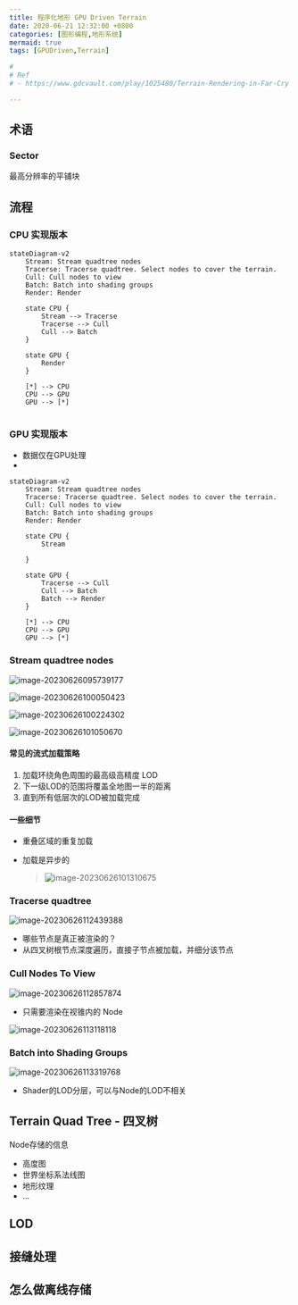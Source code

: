 ```yaml
---
title: 程序化地形 GPU Driven Terrain
date: 2020-06-21 12:32:00 +0800
categories: [图形编程,地形系统]
mermaid: true
tags: [GPUDriven,Terrain]

# 
# Ref
# - https://www.gdcvault.com/play/1025480/Terrain-Rendering-in-Far-Cry

---
```


## 术语

### Sector

最高分辨率的平铺块





## 流程

### CPU 实现版本

```mermaid
stateDiagram-v2
    Stream: Stream quadtree nodes
    Tracerse: Tracerse quadtree. Select nodes to cover the terrain.
    Cull: Cull nodes to view
    Batch: Batch into shading groups
    Render: Render
    
    state CPU {
    	Stream --> Tracerse
    	Tracerse --> Cull
    	Cull --> Batch
    }
    
    state GPU {
        Render
    }
    
    [*] --> CPU
    CPU --> GPU
    GPU --> [*]
    
```

### GPU 实现版本

- 数据仅在GPU处理
- 

```mermaid
stateDiagram-v2
    Stream: Stream quadtree nodes
    Tracerse: Tracerse quadtree. Select nodes to cover the terrain.
    Cull: Cull nodes to view
    Batch: Batch into shading groups
    Render: Render
    
    state CPU {
    	Stream
    	
    }
    
    state GPU {
    	Tracerse --> Cull
    	Cull --> Batch
    	Batch --> Render
    }
    
    [*] --> CPU
    CPU --> GPU
    GPU --> [*]
```





### Stream quadtree nodes

![image-20230626095739177](https://raw.githubusercontent.com/Rootjhon/img_note/empty/202306260957778.png)

![image-20230626100050423](https://raw.githubusercontent.com/Rootjhon/img_note/empty/202306261000604.png)

![image-20230626100224302](https://raw.githubusercontent.com/Rootjhon/img_note/empty/202306261002507.png)


![image-20230626101050670](https://raw.githubusercontent.com/Rootjhon/img_note/empty/202306261010327.png)


#### 常见的流式加载策略

1. 加载环绕角色周围的最高级高精度 LOD
2. 下一级LOD的范围将覆盖全地图一半的距离
3. 直到所有低层次的LOD被加载完成

#### 一些细节

- 重叠区域的重复加载

- 加载是异步的

  > ![image-20230626101310675](https://raw.githubusercontent.com/Rootjhon/img_note/empty/202306261013254.png)



### Tracerse quadtree

![image-20230626112439388](https://raw.githubusercontent.com/Rootjhon/img_note/empty/202306261124186.png)

- 哪些节点是真正被渲染的？
- 从四叉树根节点深度遍历，直接子节点被加载，并细分该节点

### Cull Nodes To View

![image-20230626112857874](https://raw.githubusercontent.com/Rootjhon/img_note/empty/202306261128822.png)

- 只需要渲染在视锥内的 Node

![image-20230626113118118](https://raw.githubusercontent.com/Rootjhon/img_note/empty/202306261131363.png)



### Batch into Shading Groups

![image-20230626113319768](https://raw.githubusercontent.com/Rootjhon/img_note/empty/202306261133773.png)

- Shader的LOD分层，可以与Node的LOD不相关









## Terrain Quad Tree - 四叉树



Node存储的信息

- 高度图
- 世界坐标系法线图
- 地形纹理
- ...





## LOD





## 接缝处理



## 怎么做离线存储



